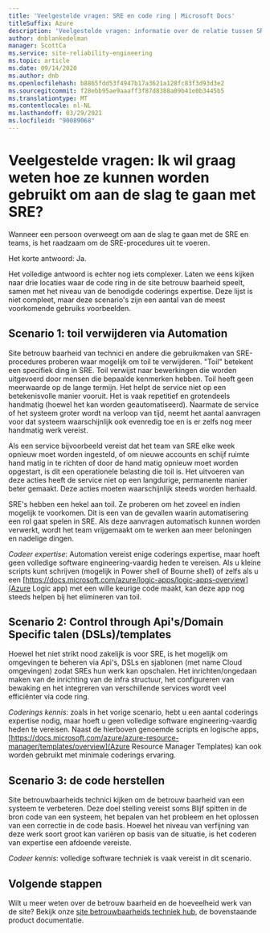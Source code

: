 ```yaml
---
title: 'Veelgestelde vragen: SRE en code ring | Microsoft Docs'
titleSuffix: Azure
description: 'Veelgestelde vragen: informatie over de relatie tussen SRE en code ring'
author: dnblankedelman
manager: ScottCa
ms.service: site-reliability-engineering
ms.topic: article
ms.date: 09/14/2020
ms.author: dnb
ms.openlocfilehash: b8865fdd53f4947b17a3621a128fc83f3d93d3e2
ms.sourcegitcommit: f28ebb95ae9aaaff3f87d8388a09b41e0b3445b5
ms.translationtype: MT
ms.contentlocale: nl-NL
ms.lasthandoff: 03/29/2021
ms.locfileid: "90089068"
---
```

# <a name="frequently-asked-questions-do-i-need-to-know-how-to-code-to-get-involved-with-sre"></a>Veelgestelde vragen: Ik wil graag weten hoe ze kunnen worden gebruikt om aan de slag te gaan met SRE?

Wanneer een persoon overweegt om aan de slag te gaan met de SRE en teams, is het raadzaam om de SRE-procedures uit te voeren.

Het korte antwoord: Ja. 

Het volledige antwoord is echter nog iets complexer. Laten we eens kijken naar drie locaties waar de code ring in de site betrouw baarheid speelt, samen met het niveau van de benodigde coderings expertise. Deze lijst is niet compleet, maar deze scenario's zijn een aantal van de meest voorkomende gebruiks voorbeelden.

## <a name="scenario-1-removing-toil-through-automation"></a>Scenario 1: toil verwijderen via Automation

Site betrouw baarheid van technici en andere die gebruikmaken van SRE-procedures proberen waar mogelijk om toil te verwijderen. "Toil" betekent een specifiek ding in SRE. Toil verwijst naar bewerkingen die worden uitgevoerd door mensen die bepaalde kenmerken hebben. Toil heeft geen meerwaarde op de lange termijn. Het helpt de service niet op een betekenisvolle manier vooruit. Het is vaak repetitief en grotendeels handmatig (hoewel het kan worden geautomatiseerd). Naarmate de service of het systeem groter wordt na verloop van tijd, neemt het aantal aanvragen voor dat systeem waarschijnlijk ook evenredig toe en is er zelfs nog meer handmatig werk vereist.

Als een service bijvoorbeeld vereist dat het team van SRE elke week opnieuw moet worden ingesteld, of om nieuwe accounts en schijf ruimte hand matig in te richten of door de hand matig opnieuw moet worden opgestart, is dit een operationele belasting die toil is. Het uitvoeren van deze acties heeft de service niet op een langdurige, permanente manier beter gemaakt. Deze acties moeten waarschijnlijk steeds worden herhaald.

SRE's hebben een hekel aan toil. Ze proberen om het zoveel en indien mogelijk te voorkomen. Dit is een van de gevallen waarin automatisering een rol gaat spelen in SRE. Als deze aanvragen automatisch kunnen worden verwerkt, wordt het team vrijgemaakt om te werken aan meer beloningen en nadelige dingen.

*Codeer expertise*: Automation vereist enige coderings expertise, maar hoeft geen volledige software engineering-vaardig heden te vereisen. Als u kleine scripts kunt schrijven (mogelijk in Power shell of Bourne shell) of zelfs als u een [https://docs.microsoft.com/azure/logic-apps/logic-apps-overview](Azure Logic app) met een wille keurige code maakt, kan deze app nog steeds helpen bij het elimineren van toil.

## <a name="scenario-2-control-through-apisdomain-specific-languages-dslstemplates"></a>Scenario 2: Control through Api's/Domain Specific talen (DSLs)/templates

Hoewel het niet strikt nood zakelijk is voor SRE, is het mogelijk om omgevingen te beheren via Api's, DSLs en sjablonen (met name Cloud omgevingen) zodat SREs hun werk kan opschalen. Het inrichten/ongedaan maken van de inrichting van de infra structuur, het configureren van bewaking en het integreren van verschillende services wordt veel efficiënter via code ring.

*Coderings kennis*: zoals in het vorige scenario, hebt u een aantal coderings expertise nodig, maar hoeft u geen volledige software engineering-vaardig heden te vereisen. Naast de hierboven genoemde scripts en logische apps, [https://docs.microsoft.com/azure/azure-resource-manager/templates/overview](Azure Resource Manager Templates) kan ook worden gebruikt met minimale coderings ervaring.

## <a name="scenario-3-fixing-the-code"></a>Scenario 3: de code herstellen

Site betrouwbaarheids technici kijken om de betrouw baarheid van een systeem te verbeteren. Deze doel stelling vereist soms Blijf spitten in de bron code van een systeem, het bepalen van het probleem en het oplossen van een correctie in de code basis. Hoewel het niveau van verfijning van deze werk soort groot kan variëren op basis van de situatie, is het coderen van expertise een afdoende vereiste.

*Codeer kennis*: volledige software techniek is vaak vereist in dit scenario.


## <a name="next-steps"></a>Volgende stappen

Wilt u meer weten over de betrouw baarheid en de hoeveelheid werk van de site? Bekijk onze [site betrouwbaarheids techniek hub](../index.yml), de bovenstaande product documentatie.
